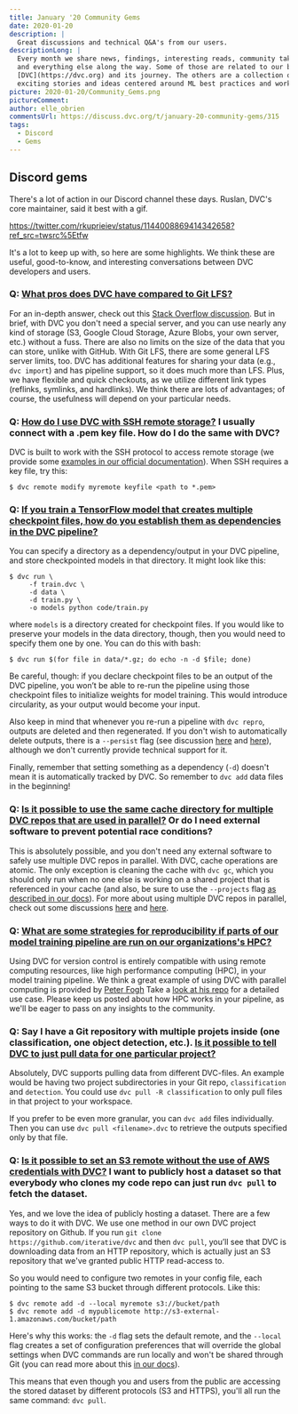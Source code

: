 ```yaml
---
title: January '20 Community Gems
date: 2020-01-20
description: |
  Great discussions and technical Q&A's from our users.
descriptionLong: |
  Every month we share news, findings, interesting reads, community takeaways,
  and everything else along the way. Some of those are related to our brainchild
  [DVC](https://dvc.org) and its journey. The others are a collection of
  exciting stories and ideas centered around ML best practices and workflow.
picture: 2020-01-20/Community_Gems.png
pictureComment:
author: elle_obrien
commentsUrl: https://discuss.dvc.org/t/january-20-community-gems/315
tags:
  - Discord
  - Gems
---
```


## Discord gems

There's a lot of action in our Discord channel these days. Ruslan, DVC's core
maintainer, said it best with a gif.

https://twitter.com/rkuprieiev/status/1144008869414342658?ref_src=twsrc%5Etfw

It's a lot to keep up with, so here are some highlights. We think these are
useful, good-to-know, and interesting conversations between DVC developers and
users.

### Q: [What pros does DVC have compared to Git LFS?](https://discordapp.com/channels/485586884165107732/563406153334128681/657590900754612284)

For an in-depth answer, check out this
[Stack Overflow discussion](https://stackoverflow.com/questions/58541260/difference-between-git-lfs-and-dvc).
But in brief, with DVC you don't need a special server, and you can use nearly
any kind of storage (S3, Google Cloud Storage, Azure Blobs, your own server,
etc.) without a fuss. There are also no limits on the size of the data that you
can store, unlike with GitHub. With Git LFS, there are some general LFS server
limits, too. DVC has additional features for sharing your data (e.g.,
`dvc import`) and has pipeline support, so it does much more than LFS. Plus, we
have flexible and quick checkouts, as we utilize different link types (reflinks,
symlinks, and hardlinks). We think there are lots of advantages; of course, the
usefulness will depend on your particular needs.

### Q: [How do I use DVC with SSH remote storage?](https://discordapp.com/channels/485586884165107732/563406153334128681/656016145119182849) I usually connect with a .pem key file. How do I do the same with DVC?

DVC is built to work with the SSH protocol to access remote storage (we provide
some
[examples in our official documentation](https://dvc.org/doc/user-guide/external-dependencies#ssh)).
When SSH requires a key file, try this:

```dvc
$ dvc remote modify myremote keyfile <path to *.pem>
```

### Q: [If you train a TensorFlow model that creates multiple checkpoint files, how do you establish them as dependencies in the DVC pipeline?](https://discordapp.com/channels/485586884165107732/563406153334128681/651098762466426891)

You can specify a directory as a dependency/output in your DVC pipeline, and
store checkpointed models in that directory. It might look like this:

```dvc
$ dvc run \
     -f train.dvc \
     -d data \
     -d train.py \
     -o models python code/train.py
```

where `models` is a directory created for checkpoint files. If you would like to
preserve your models in the data directory, though, then you would need to
specify them one by one. You can do this with bash:

```dvc
$ dvc run $(for file in data/*.gz; do echo -n -d $file; done)
```

Be careful, though: if you declare checkpoint files to be an output of the DVC
pipeline, you won’t be able to re-run the pipeline using those checkpoint files
to initialize weights for model training. This would introduce circularity, as
your output would become your input.

Also keep in mind that whenever you re-run a pipeline with `dvc repro`, outputs
are deleted and then regenerated. If you don't wish to automatically delete
outputs, there is a `--persist` flag (see discussion
[here](https://github.com/iterative/dvc/issues/1214) and
[here](https://github.com/iterative/dvc/issues/1884)), although we don't
currently provide technical support for it.

Finally, remember that setting something as a dependency (`-d`) doesn't mean it
is automatically tracked by DVC. So remember to `dvc add` data files in the
beginning!

### Q: [Is it possible to use the same cache directory for multiple DVC repos that are used in parallel?](https://discordapp.com/channels/485586884165107732/485596304961962003/655012135973158942) Or do I need external software to prevent potential race conditions?

This is absolutely possible, and you don't need any external software to safely
use multiple DVC repos in parallel. With DVC, cache operations are atomic. The
only exception is cleaning the cache with `dvc gc`, which you should only run
when no one else is working on a shared project that is referenced in your cache
(and also, be sure to use the `--projects` flag
[as described in our docs](https://dvc.org/doc/command-reference/gc)). For more
about using multiple DVC repos in parallel, check out some discussions
[here](https://discuss.dvc.org/t/setup-dvc-to-work-with-shared-data-on-nas-server/180)
and [here](https://dvc.org/doc/use-cases/shared-development-server).

### Q: [What are some strategies for reproducibility if parts of our model training pipeline are run on our organizations's HPC?](https://discordapp.com/channels/485586884165107732/485596304961962003/652380507832844328)

Using DVC for version control is entirely compatible with using remote computing
resources, like high performance computing (HPC), in your model training
pipeline. We think a great example of using DVC with parallel computing is
provided by [Peter Fogh](http://www.peterfogh.dk/) Take a
[look at his repo](https://github.com/PeterFogh/dvc_dask_use_case) for a
detailed use case. Please keep us posted about how HPC works in your pipeline,
as we'll be eager to pass on any insights to the community.

### Q: Say I have a Git repository with multiple projets inside (one classification, one object detection, etc.). [Is it possible to tell DVC to just pull data for one particular project?](https://discordapp.com/channels/485586884165107732/563406153334128681/646760832616890408)

Absolutely, DVC supports pulling data from different DVC-files. An example would
be having two project subdirectories in your Git repo, `classification` and
`detection`. You could use `dvc pull -R classification` to only pull files in
that project to your workspace.

If you prefer to be even more granular, you can `dvc add` files individually.
Then you can use `dvc pull <filename>.dvc` to retrieve the outputs specified
only by that file.

### Q: [Is it possible to set an S3 remote without the use of AWS credentials with DVC?](https://discordapp.com/channels/485586884165107732/563406153334128681/623234659098296348) I want to publicly host a dataset so that everybody who clones my code repo can just run `dvc pull` to fetch the dataset.

Yes, and we love the idea of publicly hosting a dataset. There are a few ways to
do it with DVC. We use one method in our own DVC project repository on Github.
If you run `git clone https://github.com/iterative/dvc` and then `dvc pull`,
you’ll see that DVC is downloading data from an HTTP repository, which is
actually just an S3 repository that we've granted public HTTP read-access to.

So you would need to configure two remotes in your config file, each pointing to
the same S3 bucket through different protocols. Like this:

```dvc
$ dvc remote add -d --local myremote s3://bucket/path
$ dvc remote add -d mypublicemote http://s3-external-1.amazonaws.com/bucket/path
```

Here's why this works: the `-d` flag sets the default remote, and the `--local`
flag creates a set of configuration preferences that will override the global
settings when DVC commands are run locally and won't be shared through Git (you
can read more about this
[in our docs](https://dvc.org/doc/command-reference/remote/add)).

This means that even though you and users from the public are accessing the
stored dataset by different protocols (S3 and HTTPS), you'll all run the same
command: `dvc pull`.
